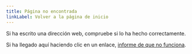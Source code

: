 ```yaml
---
title: Página no encontrada
linkLabel: Volver a la página de inicio
---
```


Si ha escrito una dirección web, compruebe si lo ha hecho correctamente.

Si ha llegado aquí haciendo clic en un enlace, [informe de que no funciona](https://contact-us.export.great.gov.uk/feedback/invest/).
